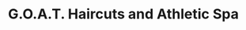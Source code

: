 ---
title: "G.O.A.T. Haircuts and Athletic Spa"
url: /taylorsville/g-o-a-t-haircuts-and-athletic-spa/
shop: hairdresser
---